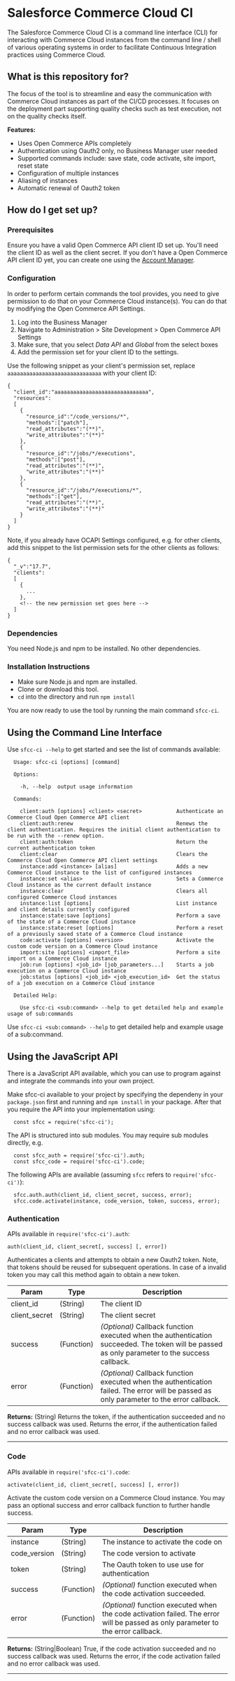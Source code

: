 # Salesforce Commerce Cloud CI #

The Salesforce Commerce Cloud CI is a command line interface (CLI) for interacting with Commerce Cloud instances from the command line / shell of various operating systems in order to facilitate Continuous Integration practices using Commerce Cloud.

## What is this repository for? ##

The focus of the tool is to streamline and easy the communication with Commerce Cloud instances as part of the CI/CD processes. It focuses on the deployment part supporting quality checks such as test execution, not on the quality checks itself.

**Features:**

* Uses Open Commerce APIs completely
* Authentication using Oauth2 only, no Business Manager user needed
* Supported commands include: save state, code activate, site import, reset state
* Configuration of multiple instances
* Aliasing of instances
* Automatic renewal of Oauth2 token

## How do I get set up? ##

### Prerequisites ###

Ensure you have a valid Open Commerce API client ID set up. You'll need the client ID as well as the client secret. If you don't have a Open Commerce API client ID yet, you can create one using the [Account Manager](https://account.demandware.com).

### Configuration ###

In order to perform certain commands the tool provides, you need to give permission to do that on your Commerce Cloud instance(s). You can do that by modifying the Open Commerce API Settings. 

1. Log into the Business Manager
2. Navigate to Administration > Site Development > Open Commerce API Settings
3. Make sure, that you select _Data API_ and _Global_ from the select boxes
4. Add the permission set for your client ID to the settings. 

Use the following snippet as your client's permission set, replace `aaaaaaaaaaaaaaaaaaaaaaaaaaaaaa` with your client ID:

    {
      "client_id":"aaaaaaaaaaaaaaaaaaaaaaaaaaaaaa",
      "resources":
      [
        {
          "resource_id":"/code_versions/*",
          "methods":["patch"],
          "read_attributes":"(**)",
          "write_attributes":"(**)"
        },
        {
          "resource_id":"/jobs/*/executions",
          "methods":["post"],
          "read_attributes":"(**)",
          "write_attributes":"(**)"
        },
        {
          "resource_id":"/jobs/*/executions/*",
          "methods":["get"],
          "read_attributes":"(**)",
          "write_attributes":"(**)"
        }
      ]
    }
    
Note, if you already have OCAPI Settings configured, e.g. for other clients, add this snippet to the list permission sets for the other clients as follows:

    {
      "_v":"17.7",
      "clients":
      [ 
        {
          ...
        },
        <!-- the new permission set goes here -->
      ]
    }

### Dependencies ###

You need Node.js and npm to be installed. No other dependencies.

### Installation Instructions ###

* Make sure Node.js and npm are installed.
* Clone or download this tool.
* `cd` into the directory and run `npm install`

You are now ready to use the tool by running the main command `sfcc-ci`. 

## Using the Command Line Interface ##

Use `sfcc-ci --help` to get started and see the list of commands available:

```
  Usage: sfcc-ci [options] [command]

  Options:

    -h, --help  output usage information

  Commands:

    client:auth [options] <client> <secret>           Authenticate an Commerce Cloud Open Commerce API client
    client:auth:renew                                 Renews the client authentication. Requires the initial client authentication to be run with the --renew option.
    client:auth:token                                 Return the current authentication token
    client:clear                                      Clears the Commerce Cloud Open Commerce API client settings
    instance:add <instance> [alias]                   Adds a new Commerce Cloud instance to the list of configured instances
    instance:set <alias>                              Sets a Commerce Cloud instance as the current default instance
    instance:clear                                    Clears all configured Commerce Cloud instances
    instance:list [options]                           List instance and client details currently configured
    instance:state:save [options]                     Perform a save of the state of a Commerce Cloud instance
    instance:state:reset [options]                    Perform a reset of a previously saved state of a Commerce Cloud instance
    code:activate [options] <version>                 Activate the custom code version on a Commerce Cloud instance
    import:site [options] <import_file>               Perform a site import on a Commerce Cloud instance
    job:run [options] <job_id> [job_parameters...]    Starts a job execution on a Commerce Cloud instance
    job:status [options] <job_id> <job_execution_id>  Get the status of a job execution on a Commerce Cloud instance

  Detailed Help:

    Use sfcc-ci <sub:command> --help to get detailed help and example usage of sub:commands
```

Use `sfcc-ci <sub:command> --help` to get detailed help and example usage of a sub:command.

## Using the JavaScript API ##

There is a JavaScript API available, which you can use to program against and integrate the commands into your own project.

Make sfcc-ci available to your project by specifying the dependeny in your `package.json` first and running and `npm install` in your package. After that you require the API into your implementation using:

```
  const sfcc = require('sfcc-ci');
```

The API is structured into sub modules. You may require sub modules directly, e.g.

```
  const sfcc_auth = require('sfcc-ci').auth;
  const sfcc_code = require('sfcc-ci').code;
```

The following APIs are available (assuming `sfcc` refers to `require('sfcc-ci')`):

```
  sfcc.auth.auth(client_id, client_secret, success, error);
  sfcc.code.activate(instance, code_version, token, success, error);
```

### Authentication ###

APIs available in `require('sfcc-ci').auth`:

`auth(client_id, client_secret[, success] [, error])`

Authenticates a clients and attempts to obtain a new Oauth2 token. Note, that tokens should be reused for subsequent operations. In case of a invalid token you may call this method again to obtain a new token.

Param         | Type        | Description
------------- | ------------| --------------------------------
client_id     | (String)    | The client ID
client_secret | (String)    | The client secret
success       | (Function)  | *(Optional)* Callback function executed when the authentication succeeded. The token will be passed as only parameter to the success callback.
error         | (Function)  | *(Optional)* Callback function executed when the authentication failed. The error will be passed as only parameter to the error callback.

**Returns:** (String) Returns the token, if the authentication succeeded and no success callback was used. Returns the error, if the authentication failed and no error callback was used.

***

### Code ###

APIs available in `require('sfcc-ci').code`:

`activate(client_id, client_secret[, success] [, error])`

Activate the custom code version on a Commerce Cloud instance. You may pass an optional success and error callback function to further handle success.

Param         | Type        | Description
------------- | ------------| --------------------------------
instance      | (String)    | The instance to activate the code on
code_version  | (String)    | The code version to activate
token         | (String)    | The Oauth token to use use for authentication
success       | (Function)  | *(Optional)* function executed when the code activation succeeded.
error         | (Function)  | *(Optional)* function executed when the code activation failed. The error will be passed as only parameter to the error callback.

**Returns:** (String|Boolean) True, if the code activation succeeded and no success callback was used. Returns the error, if the code activation failed and no error callback was used.

***
